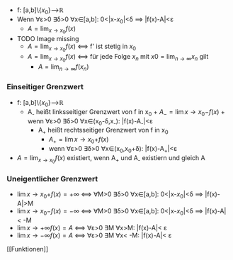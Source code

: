 + f: \[a,b]\\{$x_0$}-->ℝ
+ Wenn ∀ε>0 ∃δ>0 ∀x∈\[a,b]: 0<|x-$x_0$|<δ ==> |f(x)-A|<ε
	+ $A=\lim_{x \to x_0} f(x)$
+ TODO Image missing
	+ $A=\lim_{x \to x_0} f(x)$ <==> f' ist stetig in $x_0$ 
	+ $A=\lim_{x \to x_0} f(x)$ <==> für jede Folge $x_n$ mit $x0=\lim_{n \to \infty} x_n$ gilt
		+ $A=\lim_{n \to \infty} f(x_n)$

### Einseitiger Grenzwert
+ f: \[a,b]\\{$x_0$}-->ℝ
	+ A<sub>-</sub> heißt linksseitiger Grenzwert von f in x<sub>0</sub>
			+ $A_-=\lim{x \to x_0-} f(x)$
			+ wenn ∀ε>0 ∃δ>0 ∀x∈(x<sub>0</sub>-δ,x<sub>-</sub>): |f(x)-A<sub>-</sub>|<ε
		+ A<sub>+</sub> heißt rechtsseitiger Grenzwert von f in x<sub>0</sub>
			+ $A_+=\lim{x \to x_0+} f(x)$
			+ wenn ∀ε>0 ∃δ>0 ∀x∈(x<sub>0</sub>,x<sub>0</sub>+δ): |f(x)-A<sub>+</sub>|<ε
+ $A=\lim_{x \to x_0} f(x)$ existiert, wenn A<sub>+</sub> und A<sub>-</sub> existiern und gleich A

### Uneigentlicher Grenzwert
+ $\lim{x \to x_0+} f(x)=+\infty$ <==> ∀M>0 ∃δ>0 ∀x∈\[a,b]: 0<|x-$x_0$|<δ ==> |f(x)-A|>M
+ $\lim{x \to x_0-} f(x)=-\infty$ <==> ∀M>0 ∃δ>0 ∀x∈\[a,b]: 0<|x-$x_0$|<δ ==> |f(x)-A|< -M
+ $\lim{x \to +\infty} f(x)=A$ <==> ∀ε>0 ∃M ∀x>M: |f(x)-A|< ε
+ $\lim{x \to -\infty} f(x)=A$ <==> ∀ε>0 ∃M ∀x< -M: |f(x)-A|< ε

[[Funktionen]]